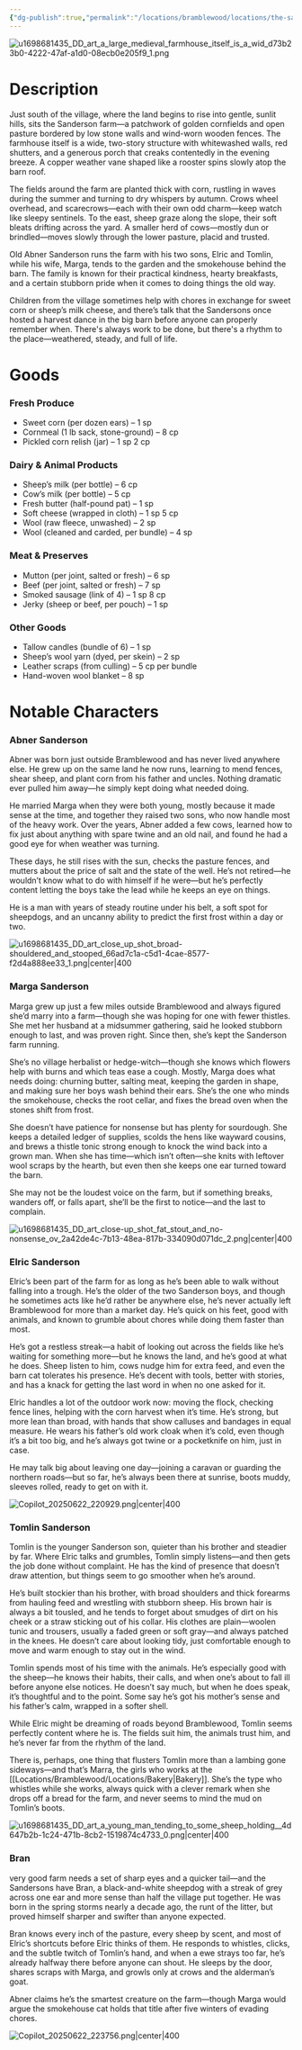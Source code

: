 ```yaml
---
{"dg-publish":true,"permalink":"/locations/bramblewood/locations/the-sanderson-farm/"}
---
```


![u1698681435_DD_art_a_large_medieval_farmhouse_itself_is_a_wid_d73b23b0-4222-47af-a1d0-08ecb0e205f9_1.png](/img/user/Images/u1698681435_DD_art_a_large_medieval_farmhouse_itself_is_a_wid_d73b23b0-4222-47af-a1d0-08ecb0e205f9_1.png)

# Description

Just south of the village, where the land begins to rise into gentle, sunlit hills, sits the Sanderson farm—a patchwork of golden cornfields and open pasture bordered by low stone walls and wind-worn wooden fences. The farmhouse itself is a wide, two-story structure with whitewashed walls, red shutters, and a generous porch that creaks contentedly in the evening breeze. A copper weather vane shaped like a rooster spins slowly atop the barn roof.

The fields around the farm are planted thick with corn, rustling in waves during the summer and turning to dry whispers by autumn. Crows wheel overhead, and scarecrows—each with their own odd charm—keep watch like sleepy sentinels. To the east, sheep graze along the slope, their soft bleats drifting across the yard. A smaller herd of cows—mostly dun or brindled—moves slowly through the lower pasture, placid and trusted.

Old Abner Sanderson runs the farm with his two sons, Elric and Tomlin, while his wife, Marga, tends to the garden and the smokehouse behind the barn. The family is known for their practical kindness, hearty breakfasts, and a certain stubborn pride when it comes to doing things the old way.

Children from the village sometimes help with chores in exchange for sweet corn or sheep’s milk cheese, and there’s talk that the Sandersons once hosted a harvest dance in the big barn before anyone can properly remember when. There's always work to be done, but there's a rhythm to the place—weathered, steady, and full of life.

# Goods

### Fresh Produce

- Sweet corn (per dozen ears) – 1 sp
- Cornmeal (1 lb sack, stone-ground) – 8 cp
- Pickled corn relish (jar) – 1 sp 2 cp

### Dairy & Animal Products

- Sheep’s milk (per bottle) – 6 cp
- Cow’s milk (per bottle) – 5 cp
- Fresh butter (half-pound pat) – 1 sp
- Soft cheese (wrapped in cloth) – 1 sp 5 cp
- Wool (raw fleece, unwashed) – 2 sp
- Wool (cleaned and carded, per bundle) – 4 sp

### Meat & Preserves

- Mutton (per joint, salted or fresh) – 6 sp
- Beef (per joint, salted or fresh) – 7 sp
- Smoked sausage (link of 4) – 1 sp 8 cp
- Jerky (sheep or beef, per pouch) – 1 sp

### Other Goods

- Tallow candles (bundle of 6) – 1 sp
- Sheep’s wool yarn (dyed, per skein) – 2 sp
- Leather scraps (from culling) – 5 cp per bundle
- Hand-woven wool blanket – 8 sp

# Notable Characters

### Abner Sanderson

Abner was born just outside Bramblewood and has never lived anywhere else. He grew up on the same land he now runs, learning to mend fences, shear sheep, and plant corn from his father and uncles. Nothing dramatic ever pulled him away—he simply kept doing what needed doing.

He married Marga when they were both young, mostly because it made sense at the time, and together they raised two sons, who now handle most of the heavy work. Over the years, Abner added a few cows, learned how to fix just about anything with spare twine and an old nail, and found he had a good eye for when weather was turning.

These days, he still rises with the sun, checks the pasture fences, and mutters about the price of salt and the state of the well. He’s not retired—he wouldn’t know what to do with himself if he were—but he’s perfectly content letting the boys take the lead while he keeps an eye on things.

He is a man with years of steady routine under his belt, a soft spot for sheepdogs, and an uncanny ability to predict the first frost within a day or two.

![u1698681435_DD_art_close_up_shot_broad-shouldered_and_stooped_66ad7c1a-c5d1-4cae-8577-f2d4a888ee33_1.png|center|400](/img/user/Images/u1698681435_DD_art_close_up_shot_broad-shouldered_and_stooped_66ad7c1a-c5d1-4cae-8577-f2d4a888ee33_1.png)
### Marga Sanderson

Marga grew up just a few miles outside Bramblewood and always figured she’d marry into a farm—though she was hoping for one with fewer thistles. She met her husband at a midsummer gathering, said he looked stubborn enough to last, and was proven right. Since then, she’s kept the Sanderson farm running.

She’s no village herbalist or hedge-witch—though she knows which flowers help with burns and which teas ease a cough. Mostly, Marga does what needs doing: churning butter, salting meat, keeping the garden in shape, and making sure her boys wash behind their ears. She’s the one who minds the smokehouse, checks the root cellar, and fixes the bread oven when the stones shift from frost.

She doesn’t have patience for nonsense but has plenty for sourdough. She keeps a detailed ledger of supplies, scolds the hens like wayward cousins, and brews a thistle tonic strong enough to knock the wind back into a grown man. When she has time—which isn’t often—she knits with leftover wool scraps by the hearth, but even then she keeps one ear turned toward the barn.

She may not be the loudest voice on the farm, but if something breaks, wanders off, or falls apart, she’ll be the first to notice—and the last to complain.

![u1698681435_DD_art_close-up_shot_fat_stout_and_no-nonsense_ov_2a42de4c-7b13-48ea-817b-334090d071dc_2.png|center|400](/img/user/Images/u1698681435_DD_art_close-up_shot_fat_stout_and_no-nonsense_ov_2a42de4c-7b13-48ea-817b-334090d071dc_2.png)

### Elric Sanderson

Elric’s been part of the farm for as long as he’s been able to walk without falling into a trough. He’s the older of the two Sanderson boys, and though he sometimes acts like he’d rather be anywhere else, he’s never actually left Bramblewood for more than a market day. He’s quick on his feet, good with animals, and known to grumble about chores while doing them faster than most.

He’s got a restless streak—a habit of looking out across the fields like he’s waiting for something more—but he knows the land, and he’s good at what he does. Sheep listen to him, cows nudge him for extra feed, and even the barn cat tolerates his presence. He’s decent with tools, better with stories, and has a knack for getting the last word in when no one asked for it.

Elric handles a lot of the outdoor work now: moving the flock, checking fence lines, helping with the corn harvest when it’s time. He’s strong, but more lean than broad, with hands that show calluses and bandages in equal measure. He wears his father’s old work cloak when it’s cold, even though it’s a bit too big, and he’s always got twine or a pocketknife on him, just in case.

He may talk big about leaving one day—joining a caravan or guarding the northern roads—but so far, he’s always been there at sunrise, boots muddy, sleeves rolled, ready to get on with it.


![Copilot_20250622_220929.png|center|400](/img/user/Images/Copilot_20250622_220929.png)

### Tomlin Sanderson

Tomlin is the younger Sanderson son, quieter than his brother and steadier by far. Where Elric talks and grumbles, Tomlin simply listens—and then gets the job done without complaint. He has the kind of presence that doesn’t draw attention, but things seem to go smoother when he’s around.

He’s built stockier than his brother, with broad shoulders and thick forearms from hauling feed and wrestling with stubborn sheep. His brown hair is always a bit tousled, and he tends to forget about smudges of dirt on his cheek or a straw sticking out of his collar. His clothes are plain—woolen tunic and trousers, usually a faded green or soft gray—and always patched in the knees. He doesn’t care about looking tidy, just comfortable enough to move and warm enough to stay out in the wind.

Tomlin spends most of his time with the animals. He’s especially good with the sheep—he knows their habits, their calls, and when one’s about to fall ill before anyone else notices. He doesn’t say much, but when he does speak, it’s thoughtful and to the point. Some say he’s got his mother’s sense and his father’s calm, wrapped in a softer shell.

While Elric might be dreaming of roads beyond Bramblewood, Tomlin seems perfectly content where he is. The fields suit him, the animals trust him, and he’s never far from the rhythm of the land.

There is, perhaps, one thing that flusters Tomlin more than a lambing gone sideways—and that’s Marra, the girls who works at the [[Locations/Bramblewood/Locations/Bakery\|Bakery]]. She’s the type who whistles while she works, always quick with a clever remark when she drops off a bread for the farm, and never seems to mind the mud on Tomlin’s boots.

![u1698681435_DD_art_a_young_man_tending_to_some_sheep_holding__4d647b2b-1c24-471b-8cb2-1519874c4733_0.png|center|400](/img/user/Images/u1698681435_DD_art_a_young_man_tending_to_some_sheep_holding__4d647b2b-1c24-471b-8cb2-1519874c4733_0.png)
### Bran

very good farm needs a set of sharp eyes and a quicker tail—and the Sandersons have Bran, a black-and-white sheepdog with a streak of grey across one ear and more sense than half the village put together. He was born in the spring storms nearly a decade ago, the runt of the litter, but proved himself sharper and swifter than anyone expected.

Bran knows every inch of the pasture, every sheep by scent, and most of Elric’s shortcuts before Elric thinks of them. He responds to whistles, clicks, and the subtle twitch of Tomlin’s hand, and when a ewe strays too far, he’s already halfway there before anyone can shout. He sleeps by the door, shares scraps with Marga, and growls only at crows and the alderman’s goat.

Abner claims he’s the smartest creature on the farm—though Marga would argue the smokehouse cat holds that title after five winters of evading chores.

![Copilot_20250622_223756.png|center|400](/img/user/Images/Copilot_20250622_223756.png)